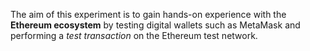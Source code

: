 
<p>
The aim of this experiment is to gain hands-on experience with the 
<strong>Ethereum ecosystem</strong> by testing digital wallets such as MetaMask 
and performing a <em>test transaction</em> on the Ethereum test network.
</p>
